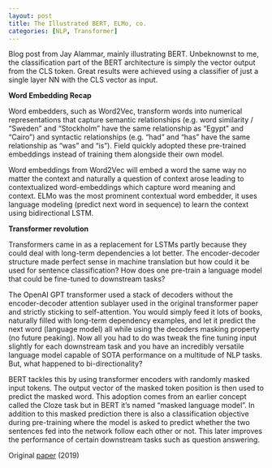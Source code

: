 ```yaml
---
layout: post
title: The Illustrated BERT, ELMo, co.
categories: [NLP, Transformer]
---
```


Blog post from Jay Alammar, mainly illustrating BERT. Unbeknownst to me, the classification part of the BERT architecture is simply the vector output from the CLS token. Great results were achieved using a classifier of just a single layer NN with the CLS vector as input. 

**Word Embedding Recap**

Word embedders, such as Word2Vec, transform words into numerical representations that capture semantic relationships (e.g. word similarity / “Sweden” and “Stockholm” have the same relationship as “Egypt” and “Cairo”) and syntactic relationships (e.g. “had” and “has” have the same relationship as “was” and “is”). Field quickly adopted these pre-trained embeddings instead of training them alongside their own model.

Word embeddings from Word2Vec will embed a word the same way no matter the context and naturally a question of context arose leading to contextualized word-embeddings which capture word meaning and context. ELMo was the most prominent contextual word embedder, it uses language modeling (predict next word in sequence) to learn the context using bidirectional LSTM. 

**Transformer revolution**

Transformers came in as a replacement for LSTMs partly because they could deal with long-term dependencies a lot better. The encoder-decoder structure made perfect sense in machine translation but how could it be used for sentence classification? How does one pre-train a language model that could be fine-tuned to downstream tasks? 

The OpenAI GPT transformer used a stack of decoders without the encoder-decoder attention sublayer used in the original transformer paper and strictly sticking to self-attention. You would simply feed it lots of books, naturally filled with long-term dependency examples, and let it predict the next word (language model) all while using the decoders masking property (no future peaking). Now all you had to do was tweak the fine tuning input slightly for each downstream task and you have an incredibly versatile language model capable of SOTA performance on a multitude of NLP tasks. But, what happened to bi-directionality?

BERT tackles this by using transformer encoders with randomly masked input tokens. The output vector of the masked token position is then used to predict the masked word. This adoption comes from an earlier concept called the Cloze task but in BERT it’s named “masked language model”. In addition to this masked prediction there is also a classification objective during pre-training where the model is asked to predict whether the two sentences fed into the network follow each other or not. This later improves the performance of certain downstream tasks such as question answering. 

Original [paper](http://jalammar.github.io/illustrated-bert/) (2019)
